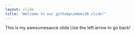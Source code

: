 ```yaml
---
layout: slide
title: "Welcome to our githubpcombes20 slide!"
---
```

This is my awesomesauce slide
Use the left arrow to go back!
